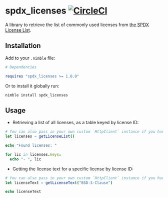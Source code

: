 # spdx_licenses [![CircleCI](https://circleci.com/gh/euantorano/spdx_licenses.nim.svg?style=svg)](https://circleci.com/gh/euantorano/spdx_licenses.nim)

A library to retrieve the list of commonly used licenses from [the SPDX License List](https://spdx.org/licenses/).

## Installation

Add to your `.nimble` file:

```nimble
# Dependencies

requires "spdx_licenses >= 1.0.0"
```

Or to install it globally run:

```
nimble install spdx_licenses
```

## Usage

- Retrieving a list of all licenses, as a table keyed by license ID:

```nim
# You can also pass in your own custom `HttpClient` instance if you have one you wish to re-use
let licenses = getLicenseList()

echo "Found licenses: "

for lic in licenses.keys:
  echo "- ", lic
```

- Getting the license text for a specific license by license ID:

```nim
# You can also pass in your own custom `HttpClient` instance if you have one you wish to re-use
let licenseText = getLicenseText("BSD-3-Clause")

echo licenseText
```
